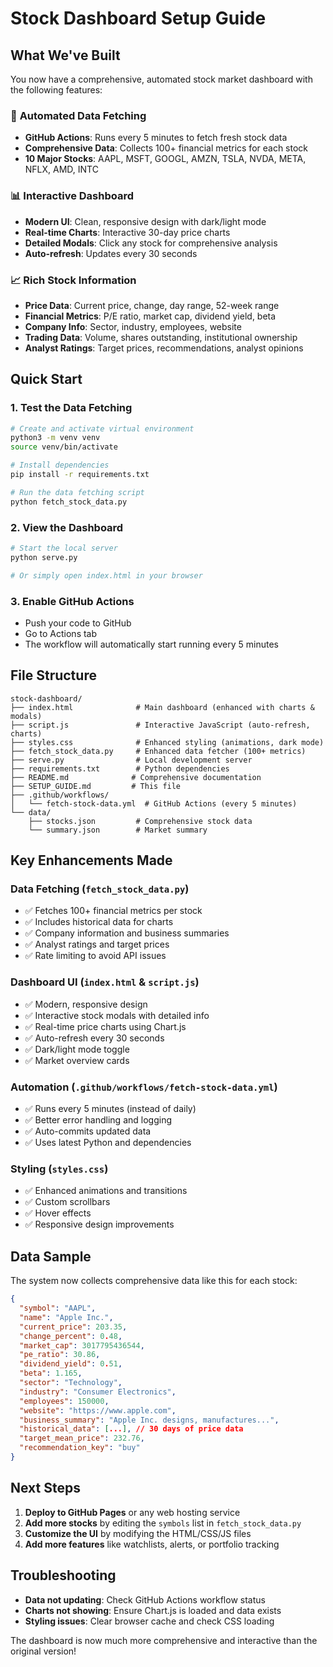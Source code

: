 # Stock Dashboard Setup Guide

## What We've Built

You now have a comprehensive, automated stock market dashboard with the following features:

### 🚀 **Automated Data Fetching**
- **GitHub Actions**: Runs every 5 minutes to fetch fresh stock data
- **Comprehensive Data**: Collects 100+ financial metrics for each stock
- **10 Major Stocks**: AAPL, MSFT, GOOGL, AMZN, TSLA, NVDA, META, NFLX, AMD, INTC

### 📊 **Interactive Dashboard**
- **Modern UI**: Clean, responsive design with dark/light mode
- **Real-time Charts**: Interactive 30-day price charts
- **Detailed Modals**: Click any stock for comprehensive analysis
- **Auto-refresh**: Updates every 30 seconds

### 📈 **Rich Stock Information**
- **Price Data**: Current price, change, day range, 52-week range
- **Financial Metrics**: P/E ratio, market cap, dividend yield, beta
- **Company Info**: Sector, industry, employees, website
- **Trading Data**: Volume, shares outstanding, institutional ownership
- **Analyst Ratings**: Target prices, recommendations, analyst opinions

## Quick Start

### 1. **Test the Data Fetching**
```bash
# Create and activate virtual environment
python3 -m venv venv
source venv/bin/activate

# Install dependencies
pip install -r requirements.txt

# Run the data fetching script
python fetch_stock_data.py
```

### 2. **View the Dashboard**
```bash
# Start the local server
python serve.py

# Or simply open index.html in your browser
```

### 3. **Enable GitHub Actions**
- Push your code to GitHub
- Go to Actions tab
- The workflow will automatically start running every 5 minutes

## File Structure

```
stock-dashboard/
├── index.html              # Main dashboard (enhanced with charts & modals)
├── script.js               # Interactive JavaScript (auto-refresh, charts)
├── styles.css              # Enhanced styling (animations, dark mode)
├── fetch_stock_data.py     # Enhanced data fetcher (100+ metrics)
├── serve.py                # Local development server
├── requirements.txt        # Python dependencies
├── README.md              # Comprehensive documentation
├── SETUP_GUIDE.md         # This file
├── .github/workflows/
│   └── fetch-stock-data.yml  # GitHub Actions (every 5 minutes)
└── data/
    ├── stocks.json         # Comprehensive stock data
    └── summary.json        # Market summary
```

## Key Enhancements Made

### **Data Fetching (`fetch_stock_data.py`)**
- ✅ Fetches 100+ financial metrics per stock
- ✅ Includes historical data for charts
- ✅ Company information and business summaries
- ✅ Analyst ratings and target prices
- ✅ Rate limiting to avoid API issues

### **Dashboard UI (`index.html` & `script.js`)**
- ✅ Modern, responsive design
- ✅ Interactive stock modals with detailed info
- ✅ Real-time price charts using Chart.js
- ✅ Auto-refresh every 30 seconds
- ✅ Dark/light mode toggle
- ✅ Market overview cards

### **Automation (`.github/workflows/fetch-stock-data.yml`)**
- ✅ Runs every 5 minutes (instead of daily)
- ✅ Better error handling and logging
- ✅ Auto-commits updated data
- ✅ Uses latest Python and dependencies

### **Styling (`styles.css`)**
- ✅ Enhanced animations and transitions
- ✅ Custom scrollbars
- ✅ Hover effects
- ✅ Responsive design improvements

## Data Sample

The system now collects comprehensive data like this for each stock:

```json
{
  "symbol": "AAPL",
  "name": "Apple Inc.",
  "current_price": 203.35,
  "change_percent": 0.48,
  "market_cap": 3017795436544,
  "pe_ratio": 30.86,
  "dividend_yield": 0.51,
  "beta": 1.165,
  "sector": "Technology",
  "industry": "Consumer Electronics",
  "employees": 150000,
  "website": "https://www.apple.com",
  "business_summary": "Apple Inc. designs, manufactures...",
  "historical_data": [...], // 30 days of price data
  "target_mean_price": 232.76,
  "recommendation_key": "buy"
}
```

## Next Steps

1. **Deploy to GitHub Pages** or any web hosting service
2. **Add more stocks** by editing the `symbols` list in `fetch_stock_data.py`
3. **Customize the UI** by modifying the HTML/CSS/JS files
4. **Add more features** like watchlists, alerts, or portfolio tracking

## Troubleshooting

- **Data not updating**: Check GitHub Actions workflow status
- **Charts not showing**: Ensure Chart.js is loaded and data exists
- **Styling issues**: Clear browser cache and check CSS loading

The dashboard is now much more comprehensive and interactive than the original version!
